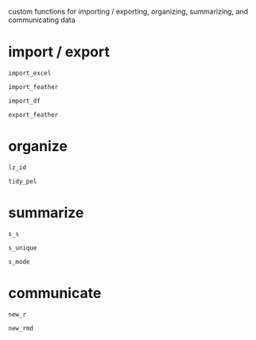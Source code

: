 custom functions for importing / exporting, organizing, summarizing, and communicating data

# import / export

`import_excel`

`import_feather`

`import_df`

`export_feather`

# organize

`lz_id`

`tidy_pel`

# summarize

`s_s`

`s_unique`

`s_mode`

# communicate

`new_r`

`new_rmd`